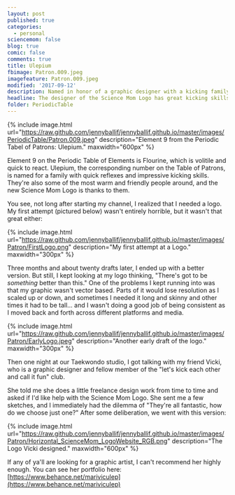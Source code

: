 ```yaml
---
layout: post
published: true
categories:
  - personal
sciencemom: false
blog: true
comic: false
comments: true
title: Ulepium
fbimage: Patron.009.jpeg
imagefeature: Patron.009.jpeg
modified: '2017-09-12'
description: Named in honor of a graphic designer with a kicking family.
headline: The designer of the Science Mom Logo has great kicking skills too.
folder: PeriodicTable
---
```

{% include image.html url="https://raw.github.com/jennyballif/jennyballif.github.io/master/images/PeriodicTable/Patron.009.jpeg" description="Element 9 from the Periodic Tabel of Patrons: Ulepium." maxwidth="600px" %}

Element 9 on the Periodic Table of Elements is Flourine, which is volitile and quick to react. Ulepium, the corresponding number on the Table of Patrons, is named for a family with quick reflexes and impressive kicking skills. They're also some of the most warm and friendly people around, and the new Science Mom Logo is thanks to them. 

You see, not long after starting my channel, I realized that I needed a logo. My first attempt (pictured below) wasn't entirely horrible, but it wasn't that great either:

{% include image.html url="https://raw.github.com/jennyballif/jennyballif.github.io/master/images/Patron/FirstLogo.png" description="My first attempt at a Logo." maxwidth="300px" %}

Three months and about twenty drafts later, I ended up with a better version. But still, I kept looking at my logo thinking, "There's got to be _something_ better than this." One of the problems I kept running into was that my graphic wasn't vector based. Parts of it would lose resolution as I scaled up or down, and sometimes I needed it long and skinny and other times it had to be tall... and I wasn't doing a good job of being consistent as I moved back and forth across different platforms and media.

{% include image.html url="https://raw.github.com/jennyballif/jennyballif.github.io/master/images/Patron/EarlyLogo.jpeg" description="Another early draft of the logo." maxwidth="300px" %}

Then one night at our Taekwondo studio, I got talking with my friend Vicki, who is a graphic designer and fellow member of the "let's kick each other and call it fun" club. 

She told me she does a little freelance design work from time to time and asked if I'd like help with the Science Mom Logo. She sent me a few sketches, and I immediately had the dilemma of "They're all fantastic, how do we choose just one?" After some deliberation, we went with this version:

{% include image.html url="https://raw.github.com/jennyballif/jennyballif.github.io/master/images/Patron/Horizontal_ScienceMom_LogoWebsite_RGB.png" description="The Logo Vicki designed." maxwidth="600px" %}

If any of ya'll are looking for a graphic artist, I can't recommend her highly enough. You can see her portfolio here: [https://www.behance.net/mariviculep](https://www.behance.net/mariviculep)
